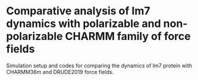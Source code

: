 # Comparative analysis of Im7 dynamics with polarizable and non-polarizable CHARMM family of force fields
Simulation setup and codes for comparing the dynamics of Im7 protein with CHARMM36m and DRUDE2019 force fields.
